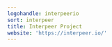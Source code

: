 ```yaml
---
logohandle: interpeerio
sort: interpeer
title: Interpeer Project
website: 'https://interpeer.io/'
---
```

